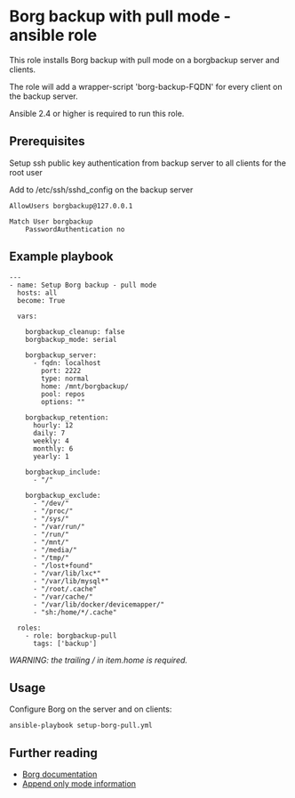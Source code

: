 # Borg backup with pull mode - ansible role
This role installs Borg backup with pull mode on a borgbackup server and clients. 

The role will add a wrapper-script 'borg-backup-FQDN' for every client on the backup server. 

Ansible 2.4 or higher is required to run this role.


## Prerequisites

Setup ssh public key authentication from backup server to all clients for the root user

Add to /etc/ssh/sshd_config on the backup server
```
AllowUsers borgbackup@127.0.0.1

Match User borgbackup
    PasswordAuthentication no
```	

## Example playbook

```
---
- name: Setup Borg backup - pull mode
  hosts: all
  become: True

  vars:

    borgbackup_cleanup: false
    borgbackup_mode: serial

    borgbackup_server:
      - fqdn: localhost
        port: 2222
        type: normal
        home: /mnt/borgbackup/
        pool: repos
        options: ""

    borgbackup_retention:
      hourly: 12
      daily: 7
      weekly: 4
      monthly: 6
      yearly: 1

    borgbackup_include:
      - "/"

    borgbackup_exclude:
      - "/dev/"
      - "/proc/"
      - "/sys/"
      - "/var/run/"
      - "/run/"
      - "/mnt/"
      - "/media/"
      - "/tmp/"
      - "/lost+found"
      - "/var/lib/lxc*"
      - "/var/lib/mysql*"
      - "/root/.cache"
      - "/var/cache/"
      - "/var/lib/docker/devicemapper/"
      - "sh:/home/*/.cache"

  roles:
    - role: borgbackup-pull
      tags: ['backup']
```

*WARNING: the trailing / in item.home is required.*

## Usage

Configure Borg on the server and on clients:
```
ansible-playbook setup-borg-pull.yml
```

## Further reading
* [Borg documentation](https://borgbackup.readthedocs.io/en/stable/)
* [Append only mode information](http://borgbackup.readthedocs.io/en/stable/usage/notes.html#append-only-mode)
